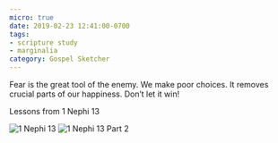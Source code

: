 ```yaml
---
micro: true
date: 2019-02-23 12:41:00-0700
tags:
- scripture study
- marginalia
category: Gospel Sketcher
---
```


Fear is the great tool of the enemy. We make poor choices. It removes crucial parts of our happiness. Don’t let it win!

Lessons from 1 Nephi 13

<img src="https://www.gospelsketcher.org/uploads/2019/902e75c874.jpg" alt="1 Nephi 13" /> <img src="https://www.gospelsketcher.org/uploads/2019/3b06f4faaf.jpg" alt="1 Nephi 13 Part 2" />